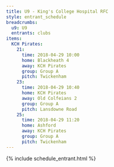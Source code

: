 ```yaml
---
title: U9 - King's College Hospital RFC
style: entrant_schedule
breadcrumbs:
  u9: U9
  entrants: clubs
items:
  KCH Pirates:
    21:
      time: 2018-04-29 10:00
      home: Blackheath 4
      away: KCH Pirates
      group: Group A
      pitch: Twickenham
    23:
      time: 2018-04-29 10:40
      home: KCH Pirates
      away: Old Colfeians 2
      group: Group A
      pitch: Lansdowne Road
    25:
      time: 2018-04-29 11:20
      home: Ashford
      away: KCH Pirates
      group: Group A
      pitch: Twickenham
---
```


{% include schedule_entrant.html %}
